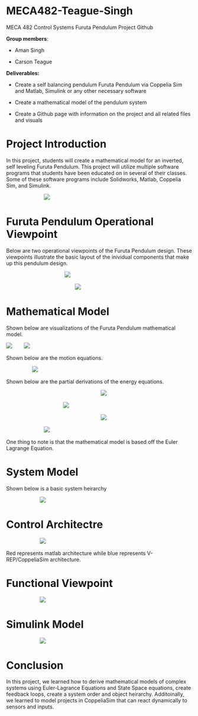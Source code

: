 # MECA482-Teague-Singh
MECA 482 Control Systems Furuta Pendulum Project Github

**Group members**: 

- Aman Singh 

- Carson Teague

**Deliverables:**

- Create a self balancing pendulum Furuta Pendulum via Coppelia Sim and Matlab, Simulink or any other necessary software

- Create a mathematical model of the pendulum system

- Create a Github page with information on the project and all related files and visuals 

# Project Introduction
In this project, students will create a mathematical model for an inverted, self leveling Furuta Pendulum. This project will utilize multiple software programs that students have been educated on in several of their classes. Some of these software programs include Solidworks, Matlab, Coppelia Sim, and Simulink. 

&nbsp;&emsp;&emsp;&emsp;&emsp;&emsp;&emsp;&emsp;![](Images/googlependulum.png)

# Furuta Pendulum Operational Viewpoint
Below are two operational viewpoints of the Furuta Pendulum design. These viewpoints illustrate the basic layout of the inividual components that make up this pendulum design.

&nbsp;&emsp;&emsp;&emsp;&emsp;&emsp;&emsp;&emsp;&emsp;&emsp;&emsp;&emsp;![](Images/drawioside.jpg)

&nbsp;&emsp;&ensp;&ensp;&emsp;&emsp;&emsp;&emsp;&emsp;&emsp;&emsp;&emsp;&emsp;&emsp;&emsp;![](Images/drawiofront.jpg)

# Mathematical Model
Shown below are visualizations of the Furuta Pendulum mathematical model. 

![](Images/Pendmathmodelfront.jpg) &emsp;&emsp;![](Images/pendulumforces.jpg)

Shown below are the motion equations.

&emsp;&emsp;&emsp;&emsp;&emsp;![](Images/motioneqs.jpg)

Shown below are the partial derivations of the energy equations.

&emsp;&emsp;&emsp;&emsp;&emsp;&emsp;&emsp;&emsp;&emsp;&emsp;&emsp;&emsp;&emsp;&nbsp;&emsp;&emsp;&emsp;&emsp;&emsp;![](Images/veqs.jpg)

&emsp;&emsp;&emsp;&emsp;&emsp;&emsp;&emsp;&emsp;&emsp;&emsp;&emsp;![](Images/teqs.jpg) 

&nbsp;&emsp;&emsp;&emsp;&emsp;&emsp;&emsp;&emsp;&emsp;&emsp;&emsp;&emsp;&emsp;&emsp;&emsp;&emsp;&emsp;&emsp;&emsp;![](Images/qeqs.jpg)

&nbsp;&emsp;&emsp;&emsp;&emsp;&emsp;&emsp;&emsp;![](Images/leqs.jpg)

One thing to note is that the mathematical model is based off the Euler Lagrange Equation.


# System Model

Shown below is a basic system heirarchy

&ensp;&emsp;&emsp;&emsp;&emsp;&emsp;&emsp;![](Images/heirarchy.jpg)

# Control Architectre

&ensp;&emsp;&emsp;&emsp;&emsp;&emsp;&emsp;![](Images/Control_Architecture.png)

Red represents matlab architecture while blue represents V-REP/CoppeliaSim architecture.

# Functional Viewpoint

&ensp;&emsp;&emsp;&emsp;&emsp;&emsp;&emsp;![](Images/Functional_Viewpoint.png)

# Simulink Model

&ensp;&emsp;&emsp;&emsp;&emsp;&emsp;&emsp;![](Images/Simulink.png)


# Conclusion

In this project, we learned how to derive mathematical models of complex systems using Euler-Lagrance Equations and State Space equations, create feedback loops, create a system order and object heirarchy. Additoinally, we learned to model projects in CoppeliaSim that can react dynamically to sensors and inputs. 
